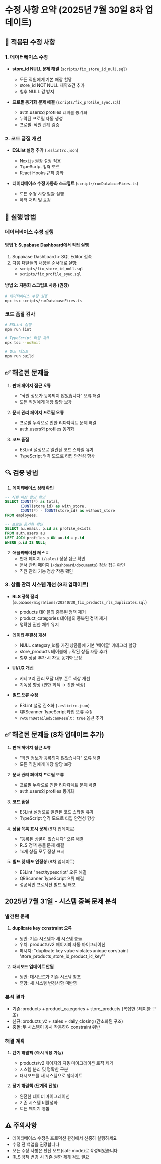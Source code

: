 # 수정 사항 요약 (2025년 7월 30일 8차 업데이트)

## 🔧 적용된 수정 사항

### 1. 데이터베이스 수정
- **store_id NULL 문제 해결** (`scripts/fix_store_id_null.sql`)
  - 모든 직원에게 기본 매장 할당
  - store_id NOT NULL 제약조건 추가
  - 향후 NULL 값 방지

- **프로필 동기화 문제 해결** (`scripts/fix_profile_sync.sql`)
  - auth.users와 profiles 테이블 동기화
  - 누락된 프로필 자동 생성
  - 프로필-직원 관계 검증

### 2. 코드 품질 개선
- **ESLint 설정 추가** (`.eslintrc.json`)
  - Next.js 권장 설정 적용
  - TypeScript 엄격 모드
  - React Hooks 규칙 강화

- **데이터베이스 수정 자동화 스크립트** (`scripts/runDatabaseFixes.ts`)
  - 모든 수정 사항 일괄 실행
  - 에러 처리 및 로깅

## 📝 실행 방법

### 데이터베이스 수정 실행

#### 방법 1: Supabase Dashboard에서 직접 실행
1. Supabase Dashboard > SQL Editor 접속
2. 다음 파일들의 내용을 순서대로 실행:
   - `scripts/fix_store_id_null.sql`
   - `scripts/fix_profile_sync.sql`

#### 방법 2: 자동화 스크립트 사용 (권장)
```bash
# 데이터베이스 수정 실행
npx tsx scripts/runDatabaseFixes.ts
```

### 코드 품질 검사
```bash
# ESLint 실행
npm run lint

# TypeScript 타입 체크
npx tsc --noEmit

# 빌드 테스트
npm run build
```

## ✅ 해결된 문제들

1. **판매 페이지 접근 오류**
   - "직원 정보가 등록되지 않았습니다" 오류 해결
   - 모든 직원에게 매장 할당 보장

2. **문서 관리 페이지 프로필 오류**
   - 프로필 누락으로 인한 리다이렉트 문제 해결
   - auth.users와 profiles 동기화

3. **코드 품질**
   - ESLint 설정으로 일관된 코드 스타일 유지
   - TypeScript 엄격 모드로 타입 안전성 향상

## 🔍 검증 방법

1. **데이터베이스 상태 확인**
```sql
-- 직원 매장 할당 확인
SELECT COUNT(*) as total, 
       COUNT(store_id) as with_store,
       COUNT(*) - COUNT(store_id) as without_store
FROM employees;

-- 프로필 동기화 확인
SELECT au.email, p.id as profile_exists
FROM auth.users au
LEFT JOIN profiles p ON au.id = p.id
WHERE p.id IS NULL;
```

2. **애플리케이션 테스트**
   - 판매 페이지 (`/sales`) 정상 접근 확인
   - 문서 관리 페이지 (`/dashboard/documents`) 정상 접근 확인
   - 직원 관리 기능 정상 작동 확인

### 3. 상품 관리 시스템 개선 (8차 업데이트)
- **RLS 정책 정리** (`supabase/migrations/20240730_fix_products_rls_duplicates.sql`)
  - products 테이블의 중복된 정책 제거
  - product_categories 테이블의 중복된 정책 제거
  - 명확한 권한 체계 유지

- **데이터 무결성 개선**
  - NULL category_id를 가진 상품들에 기본 '베이글' 카테고리 할당
  - store_products 테이블에 누락된 상품 자동 추가
  - 향후 상품 추가 시 자동 동기화 보장

- **UI/UX 개선**
  - 카테고리 관리 모달 내부 폰트 색상 개선
  - 가독성 향상 (연한 회색 → 진한 색상)

- **빌드 오류 수정**
  - ESLint 설정 간소화 (`.eslintrc.json`)
  - QRScanner TypeScript 타입 오류 수정
  - `returnDetailedScanResult: true` 옵션 추가

## ✅ 해결된 문제들 (8차 업데이트 추가)

1. **판매 페이지 접근 오류**
   - "직원 정보가 등록되지 않았습니다" 오류 해결
   - 모든 직원에게 매장 할당 보장

2. **문서 관리 페이지 프로필 오류**
   - 프로필 누락으로 인한 리다이렉트 문제 해결
   - auth.users와 profiles 동기화

3. **코드 품질**
   - ESLint 설정으로 일관된 코드 스타일 유지
   - TypeScript 엄격 모드로 타입 안전성 향상

4. **상품 목록 표시 문제** (8차 업데이트)
   - "등록된 상품이 없습니다" 오류 해결
   - RLS 정책 충돌 문제 해결
   - 14개 상품 모두 정상 표시

5. **빌드 및 배포 안정성** (8차 업데이트)
   - ESLint "next/typescript" 오류 해결
   - QRScanner TypeScript 오류 해결
   - 성공적인 프로덕션 빌드 및 배포

## 2025년 7월 31일 - 시스템 중복 문제 분석

### 발견된 문제
1. **duplicate key constraint 오류**
   - 원인: 기존 시스템과 새 시스템 충돌
   - 위치: products/v2 페이지의 자동 마이그레이션
   - 메시지: "duplicate key value violates unique constraint 'store_products_store_id_product_id_key'"

2. **대시보드 업데이트 안됨**
   - 원인: 대시보드가 기존 시스템 참조
   - 영향: 새 시스템 변경사항 미반영

### 분석 결과
- 기존: products + product_categories + store_products (복잡한 3테이블 구조)
- 신규: products_v2 + sales + daily_closing (간소화된 구조)
- 충돌: 두 시스템이 동시 작동하여 constraint 위반

### 해결 계획
1. **단기 해결책 (즉시 적용 가능)**
   - products/v2 페이지의 자동 마이그레이션 로직 제거
   - 시스템 분리 및 명확한 구분
   - 대시보드를 새 시스템으로 업데이트

2. **장기 해결책 (단계적 진행)**
   - 완전한 데이터 마이그레이션
   - 기존 시스템 비활성화
   - 모든 페이지 통합

## ⚠️ 주의사항

- 데이터베이스 수정은 프로덕션 환경에서 신중히 실행하세요
- 수정 전 백업을 권장합니다
- 모든 수정 사항은 안전 모드(safe mode)로 작성되었습니다
- RLS 정책 변경 시 기존 권한 체계 검토 필요